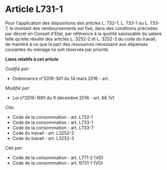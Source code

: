 # Article L731-1

Pour l'application des dispositions des articles L. 732-1, L. 733-1 ou L. 733-7, le montant des remboursements est fixé, dans
des conditions précisées par décret en Conseil d'Etat, par référence à la quotité saisissable du salaire telle qu'elle
résulte des articles L. 3252-2 et L. 3252-3 du code du travail, de manière à ce que la part des ressources nécessaire aux
dépenses courantes du ménage lui soit réservée par priorité.

**Liens relatifs à cet article**

_Codifié par_:

  - Ordonnance n°2016-301 du 14 mars 2016 - art.

_Modifié par_:

  - Loi n°2016-1691 du 9 décembre 2016 - art. 66 (V)

_Cite_:

  - Code de la consommation - art. L732-1
  - Code de la consommation - art. L733-1
  - Code de la consommation - art. L733-7
  - Code du travail - art. L3252-2
  - Code du travail - art. L3252-3

_Cité par_:

  - Code de la consommation - art. L771-2 (VD)
  - Code de la consommation - art. R731-1 (VD)
